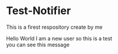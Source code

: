 # Test-Notifier
 This is a firest respository create by me 

Hello World
I am a new user
so this is a test  
you can see this message 